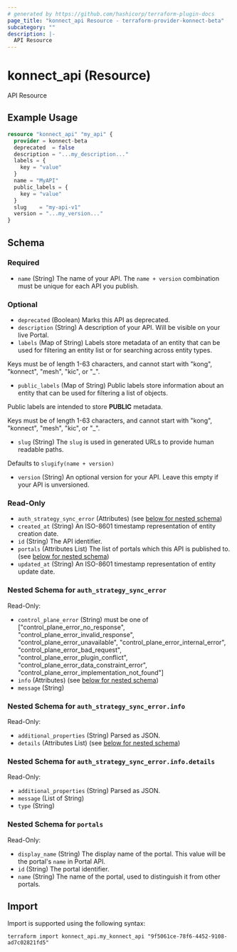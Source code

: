 ```yaml
---
# generated by https://github.com/hashicorp/terraform-plugin-docs
page_title: "konnect_api Resource - terraform-provider-konnect-beta"
subcategory: ""
description: |-
  API Resource
---
```


# konnect_api (Resource)

API Resource

## Example Usage

```terraform
resource "konnect_api" "my_api" {
  provider = konnect-beta
  deprecated  = false
  description = "...my_description..."
  labels = {
    key = "value"
  }
  name = "MyAPI"
  public_labels = {
    key = "value"
  }
  slug    = "my-api-v1"
  version = "...my_version..."
}
```

<!-- schema generated by tfplugindocs -->
## Schema

### Required

- `name` (String) The name of your API. The `name + version` combination must be unique for each API you publish.

### Optional

- `deprecated` (Boolean) Marks this API as deprecated.
- `description` (String) A description of your API. Will be visible on your live Portal.
- `labels` (Map of String) Labels store metadata of an entity that can be used for filtering an entity list or for searching across entity types. 

Keys must be of length 1-63 characters, and cannot start with "kong", "konnect", "mesh", "kic", or "_".
- `public_labels` (Map of String) Public labels store information about an entity that can be used for filtering a list of objects.

Public labels are intended to store **PUBLIC** metadata. 

Keys must be of length 1-63 characters, and cannot start with "kong", "konnect", "mesh", "kic", or "_".
- `slug` (String) The `slug` is used in generated URLs to provide human readable paths.

Defaults to `slugify(name + version)`
- `version` (String) An optional version for your API. Leave this empty if your API is unversioned.

### Read-Only

- `auth_strategy_sync_error` (Attributes) (see [below for nested schema](#nestedatt--auth_strategy_sync_error))
- `created_at` (String) An ISO-8601 timestamp representation of entity creation date.
- `id` (String) The API identifier.
- `portals` (Attributes List) The list of portals which this API is published to. (see [below for nested schema](#nestedatt--portals))
- `updated_at` (String) An ISO-8601 timestamp representation of entity update date.

<a id="nestedatt--auth_strategy_sync_error"></a>
### Nested Schema for `auth_strategy_sync_error`

Read-Only:

- `control_plane_error` (String) must be one of ["control_plane_error_no_response", "control_plane_error_invalid_response", "control_plane_error_unavailable", "control_plane_error_internal_error", "control_plane_error_bad_request", "control_plane_error_plugin_conflict", "control_plane_error_data_constraint_error", "control_plane_error_implementation_not_found"]
- `info` (Attributes) (see [below for nested schema](#nestedatt--auth_strategy_sync_error--info))
- `message` (String)

<a id="nestedatt--auth_strategy_sync_error--info"></a>
### Nested Schema for `auth_strategy_sync_error.info`

Read-Only:

- `additional_properties` (String) Parsed as JSON.
- `details` (Attributes List) (see [below for nested schema](#nestedatt--auth_strategy_sync_error--info--details))

<a id="nestedatt--auth_strategy_sync_error--info--details"></a>
### Nested Schema for `auth_strategy_sync_error.info.details`

Read-Only:

- `additional_properties` (String) Parsed as JSON.
- `message` (List of String)
- `type` (String)




<a id="nestedatt--portals"></a>
### Nested Schema for `portals`

Read-Only:

- `display_name` (String) The display name of the portal. This value will be the portal's `name` in Portal API.
- `id` (String) The portal identifier.
- `name` (String) The name of the portal, used to distinguish it from other portals.

## Import

Import is supported using the following syntax:

```shell
terraform import konnect_api.my_konnect_api "9f5061ce-78f6-4452-9108-ad7c02821fd5"
```
